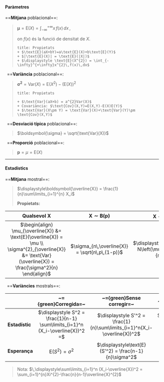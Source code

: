 #### **Paràmetres**


==**Mitjana** poblacional==:
> 
> $\displaystyle\boldsymbol{\mu} = \text{E}(X) = \int_{-\infty}^{+\infty}x\,f(x)\,dx\,,$
> 
> on $f(x)$ és la funció de densitat de $X$.
> 
> ```ad-prop
> title: Propietats
> + $\text{E}(aX+bY)=a\text{E}(X)+b\text{E}(Y)$
> + $|\text{E}(X)| = \text{E}(|X|)$
> + $\displaystyle \text{E}(X^{2}) = \int_{-\infty}^{+\infty}x^{2}\,f(x)\,dx$ 
> ```

$\,$
==**Variància** poblacional==:
> 
> $\boldsymbol{\sigma^2} = \text{Var}(X) = \text{E}(X^{2})-(\text{E}(X))^{2}$
> 
> ```ad-prop
> title: Propietats
> 
> + $\text{Var}(aX+b) = a^{2}Var(X)$
> + Covariància: $\text{Cov}(X,Y)=E(X,Y)-E(X)E(Y)$
> + $\text{Var}(X\pm Y) = \text{Var}(X)+\text{Var}(Y)\pm \text{Cov}(X,Y)$
> ```

$\,$
==**Desviació típica** poblacional==:
> 
> $\boldsymbol{\sigma} = \sqrt{\text{Var}(X)}$

$\,$
==**Proporció** poblacional==:
> $\boldsymbol{p} = \mu = \text{E}(X)$


---
#### **Estadístics**

==**Mitjana** mostral==: 
>
> $\displaystyle\boldsymbol{\overline{X}} = \frac{1}{n}\sum\limits_{i=1}^{n} X_i$
> 
> **Propietats:**
>
|                                                                  Qualsevol $\boldsymbol X$                                                                   |            $\boldsymbol{X\sim B(p)}$            |                $\boldsymbol{X\sim N(\mu,\sigma^{2})}$                |
|:------------------------------------------------------------------------------------------------------------------------------------------------------------:|:-----------------------------------------------:|:--------------------------------------------------------------------:|
| $\begin{align} \mu_{\overline{X}} &= \text{E}(\overline{X}) = \mu \\ \sigma^{2}_{\overline{X}} &= \text{Var}(\overline{X}) = \frac{\sigma^2}{n} \end{align}$ | $\sigma_{n\,\overline{X}} = \sqrt{n\,p\,(1-p)}$ | $\displaystyle\overline{X}\sim N\left(\mu,\frac{\sigma^2}{n}\right)$ |

$\,$
==**Variàncies** mostrals==:
>
|                | ~={green}Corregida=~ | ~={green}Sense corregir=~ | ~={green}Quasivariància=~ |
| -------------- |:---------:|:--------------:|:--------------:|
| **Estadístic** | $\displaystyle S^2 = \frac{1}{n-1} \sum\limits_{i=1}^n (X_i-\overline{X})^2 =$ | $\displaystyle S'^2 = \frac{1}{n}\sum\limits_{i=1}^n(X_i-\overline{X})^2$ | $\displaystyle\widetilde{S}^2 = \frac{1}{n}\sum\limits_{i=1}^n (X_i-\mu)^2$ |
| **Esperança**  | $\text{E}(S^2) = \sigma^2$ | $\displaystyle\text{E}(S'^2) = \frac{n-1}{n}\sigma^2$ | $\text{E}(\widetilde{S}^2) = \sigma^2$ |
> Nota: $\,\displaystyle\sum\limits_{i=1}^n (X_i-\overline{X})^2 = \sum_{i=1}^{n}Xi^{2}-\frac{n}{n-1}\overline{X}^{2}$

